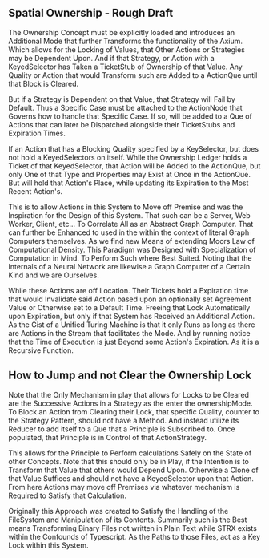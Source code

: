 ## Spatial Ownership - Rough Draft
The Ownership Concept must be explicitly loaded and introduces an Additional Mode that further Transforms the functionality of the Axium. Which allows for the Locking of Values, that Other Actions or Strategies may be Dependent Upon. And if that Strategy, or Action with a KeyedSelector has Taken a TicketStub of Ownership of that Value. Any Quality or Action that would Transform such are Added to a ActionQue until that Block is Cleared.

But if a Strategy is Dependent on that Value, that Strategy will Fail by Default. Thus a Specific Case must be attached to the ActionNode that Governs how to handle that Specific Case. If so, will be added to a Que of Actions that can later be Dispatched alongside their TicketStubs and Expiration Times.

If an Action that has a Blocking Quality specified by a KeySelector, but does not hold a KeyedSelectors on itself. While the Ownership Ledger holds a Ticket of that KeyedSelector, that Action will be Added to the ActionQue, but only One of that Type and Properties may Exist at Once in the ActionQue. But will hold that Action's Place, while updating its Expiration to the Most Recent Action's.

This is to allow Actions in this System to Move off Premise and was the Inspiration for the Design of this System. That such can be a Server, Web Worker, Client, etc... To Correlate All as an Abstract Graph Computer. That can further be Enhanced to used in the within the context of literal Graph Computers themselves. As we find new Means of extending Moors Law of Computational Density. This Paradigm was Designed with Specialization of Computation in Mind. To Perform Such where Best Suited. Noting that the Internals of a Neural Network are likewise a Graph Computer of a Certain Kind and we are Ourselves.

While these Actions are off Location. Their Tickets hold a Expiration time that would Invalidate said Action based upon an optionally set Agreement Value or Otherwise set to a Default Time. Freeing that Lock Automatically upon Expiration, but only if that System has Received an Additional Action. As the Gist of a Unified Turing Machine is that it only Runs as long as there are Actions in the Stream that facilitates the Mode. And by running notice that the Time of Execution is just Beyond some Action's Expiration. As it is a Recursive Function.

## How to Jump and not Clear the Ownership Lock
Note that the Only Mechanism in play that allows for Locks to be Cleared are the Successive Actions in a Strategy as the enter the ownershipMode. To Block an Action from Clearing their Lock, that specific Quality, counter to the Strategy Pattern, should not have a Method. And instead utilize its Reducer to add itself to a Que that a Principle is Subscribed to. Once populated, that Principle is in Control of that ActionStrategy.

This allows for the Principle to Perform calculations Safely on the State of other Concepts. Note that this should only be in Play, if the Intention is to Transform that Value that others would Depend Upon. Otherwise a Clone of that Value Suffices and should not have a KeyedSelector upon that Action. From here Actions may move off Premises via whatever mechanism is Required to Satisfy that Calculation.

Originally this Approach was created to Satisfy the Handling of the FileSystem and Manipulation of its Contents. Summarily such is the Best means Transforming Binary Files not written in Plain Text while STRX exists within the Confounds of Typescript. As the Paths to those Files, act as a Key Lock within this System.